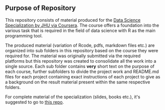 Purpose of Repository 
---------------------

This repository consists of material produced for the [Data Science Specialization by JHU via Coursera](https://www.coursera.org/specializations/jhu-data-science). The course offers a foundation into the various task that is required in the field of data science with R as the main programming tool.

The produced material (variation of Rcode, pdfs, markdown files etc.) are organized into sub folders in this repository based on the course they were required for. The material was originally submitted via the required platforms but this repository was created to consolidate all the work into a single source. Each sub folder contains **very** short text on the purpose of each course, further subfolders to divide the project work and README.md files for each project containing exact instructions of each project to give as a  background on the result material present within the same respective folders. 

For complete material of the specialization (slides, books etc.), it's suggested to go to [this repo](https://github.com/bcaffo/courses).
